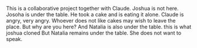 This is a collaborative project together with Claude. Joshua is not here.
Josoha is under the table. He took a cake and is eating it alone.
Claude is angry, very angry.
Whoever does not like cakes may wish to leave the place.
But why are you here?
And Natalia is also under the table.
this is what joshua cloned
But Natalia remains under the table. She does not want to speak.

